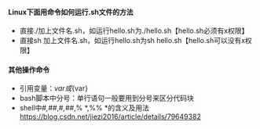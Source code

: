#### Linux下面用命令如何运行.sh文件的方法

* 直接./加上文件名.sh，如运行hello.sh为./hello.sh【hello.sh必须有x权限】
* 直接sh 加上文件名.sh，如运行hello.sh为sh hello.sh【hello.sh可以没有x权限】



#### 其他操作命令

* 引用变量：$var 或${var}
* bash脚本中分号：单行语句一般要用到分号来区分代码块
* shell中#*,##*,#*,##*,% *,%% *的含义及用法        https://blog.csdn.net/jiezi2016/article/details/79649382